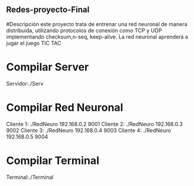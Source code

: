 ## Redes-proyecto-Final
#Descripción
este proyecto trata de entrenar una red neuronal de manera distribuida, utilizando protocolos de conexión como TCP y UDP implementando checksum,n-seq, keep-alive. La red neuronal aprenderá a jugar el juego TIC TAC

# Compilar Server
Servidor:./Serv
# Compilar Red Neuronal
Cliente 1: ./RedNeuro 192.168.0.2 9001
Cliente 2: ./RedNeuro 192.168.0.3 9002
Cliente 3: ./RedNeuro 192.168.0.4 9003
Cliente 4: ./RedNeuro 192.168.0.5 9004
# Compilar Terminal
Terminal:./Terminal
